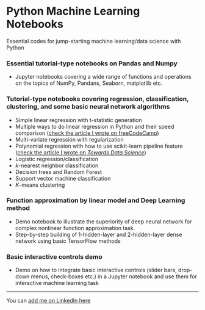 # Python Machine Learning Notebooks
Essential codes for jump-starting machine learning/data science with Python

### Essential tutorial-type notebooks on Pandas and Numpy
* Jupyter notebooks covering a wide range of functions and operations on the topics of NumPy, Pandans, Seaborn, matplotlib etc.

### Tutorial-type notebooks covering regression, classification, clustering, and some basic neural network algorithms
* Simple linear regression with t-statistic generation
* Multiple ways to do linear regression in Python and their speed comparison ([check the article I wrote on freeCodeCamp](https://medium.freecodecamp.org/data-science-with-python-8-ways-to-do-linear-regression-and-measure-their-speed-b5577d75f8b))
* Multi-variate regression with regularization
* Polynomial regression with how to use scikit-learn pipeline feature ([check the article I wrote on *Towards Data Science*](https://towardsdatascience.com/machine-learning-with-python-easy-and-robust-method-to-fit-nonlinear-data-19e8a1ddbd49))
* Logistic regression/classification
* _k_-nearest neighbor classification
* Decision trees and Random Forest
* Support vector machine classification
* _K_-means clustering

### Function approximation by linear model and Deep Learning method
* Demo notebook to illustrate the superiority of deep neural network for complex nonlinear function approximation task.
* Step-by-step building of 1-hidden-layer and 2-hidden-layer dense network using basic TensorFlow methods 

### Basic interactive controls demo
* Demo on how to integrate basic interactive controls (slider bars, drop-down menus, check-boxes etc.) in a Jupyter notebook and use them for interactive machine learning task


--------------------------------------------------------------------------------------------------------------------
You can [add me on LinkedIn here](https://www.linkedin.com/in/tirthajyoti-sarkar-2127aa7/)

